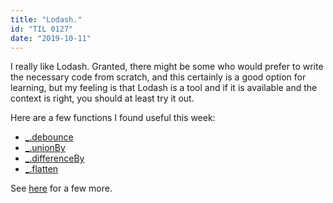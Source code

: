 ```yaml
---
title: "Lodash."
id: "TIL 0127"
date: "2019-10-11"
---
```


I really like Lodash. Granted, there might be some who would prefer to write the necessary code from scratch, and this certainly is a good option for learning, but my feeling is that Lodash is a tool and if it is available and the context is right, you should at least try it out.  

Here are a few functions I found useful this week: 

* [_.debounce](https://lodash.com/docs/4.17.15#debounce)
* [_.unionBy](https://lodash.com/docs/4.17.15#unionBy)
* [_.differenceBy](https://lodash.com/docs/4.17.15#differenceBy)
* [_.flatten](https://lodash.com/docs/4.17.15#flatten)

See [here](/til0081) for a few more.
